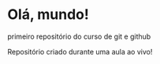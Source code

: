 # Olá, mundo!
 primeiro repositório do curso de git e github

 Repositório criado durante uma aula ao vivo!
